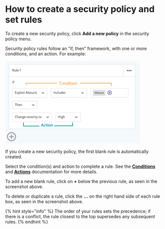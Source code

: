 # How to create a security policy and set rules

To create a new security policy, click **Add a new policy** in the security policy menu.

Security policy rules follow an “if, then” framework, with one or more conditions, and an action. For example:

![](../../.gitbook/assets/screenshot_2020-07-06_at_11.38.07.png)


If you create a new security policy, the first blank rule is automatically created.

Select the condition\(s\) and action to complete a rule. See the [**Conditions**](https://support.snyk.io/hc/en-us/articles/360014476597) and [**Actions**](https://support.snyk.io/hc/en-us/articles/360014571438) documentation for more details.

To add a new blank rule, click on **+** below the previous rule, as seen in the screenshot above.

To delete or duplicate a rule, click the **…** on the right hand side of each rule box, as seen in the screenshot above.

{% hint style="info" %}
The order of your rules sets the precedence; if there is a conflict, the rule closest to the top supersedes any subsequent rules.
{% endhint %}

